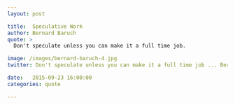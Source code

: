 ```yaml
---
layout: post

title:  Speculative Work
author: Bernard Baruch
quote: >
  Don't speculate unless you can make it a full time job.

image: /images/bernard-baruch-4.jpg
twitter: Don't speculate unless you can make it a full time job ... Bernard Baruch http://quotes.stockflare.com/

date:   2015-09-23 16:00:00
categories: quote

---
```


